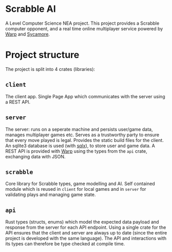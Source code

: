 # Scrabble AI

A Level Computer Science NEA project. This project
provides a Scrabble computer opponent, and a
real time online multiplayer service powered by 
[Warp](https://crates.io/crates/warp) and 
[Sycamore](https://crates.io/crates/sycamore).

# Project structure

The project is split into 4 crates (libraries):

## `client`
The client app. Single Page App which communicates with
the server using a REST API.

## `server`
The server: runs on a seperate machine and persists user/game
data, manages multiplayer games etc. Serves as a trustworthy
party to ensure that every move played is legal. Provides the
static build files for the client. An sqlite3 database is used
(with [sqlx](https://crates.io/crates/sqlx)),
to store user and game data. A REST API is provided with
[Warp](https://crates.io/crates/warp) using the types from the `api`
crate, exchanging data with JSON.

## `scrabble`
Core library for Scrabble types, game modelling and AI. Self
contained module which is reused in `client` for local games
and in `server` for validating plays and managing game state.

## `api`
Rust types (structs, enums) which model the expected data
payload and response from the server for each API endpoint.
Using a single crate for the API ensures that the client and
server are always up to date (since the entire project is
developed with the same language). The API and interactions
with its types can therefore be type checked at compile time.

